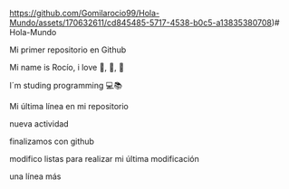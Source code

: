 https://github.com/Gomilarocio99/Hola-Mundo/assets/170632611/cd845485-5717-4538-b0c5-a13835380708)# Hola-Mundo

Mi primer repositorio en Github

Mi name is Rocío, i love 🍨, 💃, 🌃

I´m studing programming 💻📚

Mi última línea en mi repositorio

nueva actividad

finalizamos con github

modifico listas
para realizar mi última modificación

una línea más
